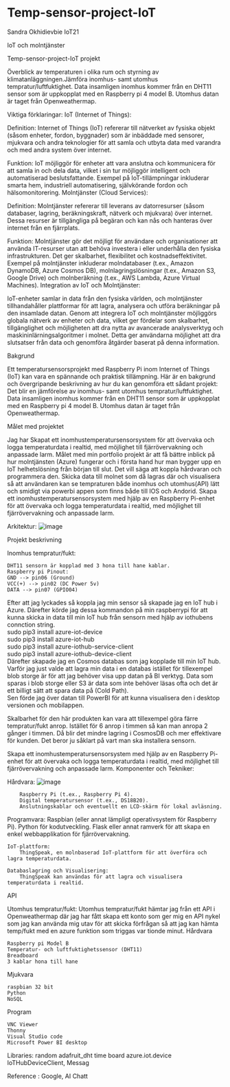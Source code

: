 # Temp-sensor-project-IoT

Sandra Okhidievbie IoT21

IoT och molntjänster

Temp-sensor-project-IoT projekt

Överblick av temperaturen i olika rum och styrning av klimatanläggningen.Jämföra inomhus- samt utomhus tempratur/luftfuktighet. Data insamligen inomhus kommer från en DHT11 sensor som är uppkopplat med en Raspberry pi 4 model B. Utomhus datan är taget från Openweathermap.

Viktiga förklaringar:
IoT (Internet of Things):

Definition:
Internet of Things (IoT) refererar till nätverket av fysiska objekt (såsom enheter, fordon, byggnader) som är inbäddade med sensorer, mjukvara och andra teknologier för att samla och utbyta data med varandra och med andra system över internet.

Funktion:
IoT möjliggör för enheter att vara anslutna och kommunicera för att samla in och dela data, vilket i sin tur möjliggör intelligent och automatiserad beslutsfattande. Exempel på IoT-tillämpningar inkluderar smarta hem, industriell automatisering, självkörande fordon och hälsomonitorering.
Molntjänster (Cloud Services):

Definition:
Molntjänster refererar till leverans av datorresurser (såsom databaser, lagring, beräkningskraft, nätverk och mjukvara) över internet. Dessa resurser är tillgängliga på begäran och kan nås och hanteras över internet från en fjärrplats.

Funktion:
Molntjänster gör det möjligt för användare och organisationer att använda IT-resurser utan att behöva investera i eller underhålla den fysiska infrastrukturen. Det ger skalbarhet, flexibilitet och kostnadseffektivitet. Exempel på molntjänster inkluderar molndatabaser (t.ex., Amazon DynamoDB, Azure Cosmos DB), molnlagringslösningar (t.ex., Amazon S3, Google Drive) och molnberäkning (t.ex., AWS Lambda, Azure Virtual Machines).
Integration av IoT och Molntjänster:

IoT-enheter samlar in data från den fysiska världen, och molntjänster tillhandahåller plattformar för att lagra, analysera och utföra beräkningar på den insamlade datan. Genom att integrera IoT och molntjänster möjliggörs globala nätverk av enheter och data, vilket ger fördelar som skalbarhet, tillgänglighet och möjligheten att dra nytta av avancerade analysverktyg och maskininlärningsalgoritmer i molnet. Detta ger användarna möjlighet att dra slutsatser från data och genomföra åtgärder baserat på denna information.


Bakgrund

Ett temperatursensorsprojekt med Raspberry Pi inom Internet of Things (IoT) kan vara en spännande och praktisk tillämpning. Här är en bakgrund och övergripande beskrivning av hur du kan genomföra ett sådant projekt: Det blir en jämförelse av inomhus- samt utomhus tempratur/luftfuktighet. Data insamligen inomhus kommer från en DHT11 sensor som är uppkopplat med en Raspberry pi 4 model B. Utomhus datan är taget från Openweathermap.

Målet med projektet

Jag har Skapat ett inomhustemperatursensorsystem för att övervaka och logga temperaturdata i realtid, med möjlighet till fjärrövervakning och anpassade larm.
Målet med min portfolio projekt är att få bättre inblick på hur molntjänsten (Azure) fungerar och i första hand hur man bygger upp en IoT helhetslösning från början till slut. Det vill säga att koppla hårdvaran och programmera den. Skicka data till molnet som då lagras där och visualisera så att användaren kan se tempraturen både inomhus och utomhus(API) lätt och smidigt via powerbi appen som finns både till IOS och Andorid. Skapa ett inomhustemperatursensorsystem med hjälp av en Raspberry Pi-enhet för att övervaka och logga temperaturdata i realtid, med möjlighet till fjärrövervakning och anpassade larm.

Arkitektur:
![image](https://github.com/SandyOkhid/Temp-sensor-project-IoT/assets/94047075/a42bacca-b61f-417d-87f3-96a1670714f4)


Projekt beskrivning

Inomhus tempratur/fukt:

    DHT11 sensorn är kopplad med 3 hona till hane kablar. 
    Raspberry pi Pinout:
    GND --> pin06 (Ground)
    VCC(+) --> pin02 (DC Power 5v)
    DATA --> pin07 (GPIO04)

Efter att jag lyckades så koppla jag min sensor så skapade jag en IoT hub i Azure.
Därefter körde jag dessa kommandon på min raspberrypi för
att kunna skicka in data till min IoT hub från sensorn med 
hjälp av iothubens connction string.    
    sudo pip3 install azure-iot-device  
    sudo pip3 install azure-iot-hub  
    sudo pip3 install azure-iothub-service-client  
    sudo pip3 install azure-iothub-device-client  
Därefter skapade jag en Cosmos databas som jag kopplade till min IoT hub. 
Varför jag just valde att lagra min data i en databas istället för
tillexempel blob storge är för att jag behöver visa upp datan på BI verktyg. 
Data som sparas i blob storge eller S3 är data som inte behöver läsas ofta och 
det är ett billigt sätt att spara data på (Cold Path).  
Sen förde jag över datan till PowerBI för att kunna
visualisera den i desktop versionen och mobilappen. 

Skalbarhet för den här produkten kan vara att tillexempel göra färre tempratur/fukt anrop. Istället för 6 anrop i timmen så kan man anropa 2 gånger i timmen. Då blir det mindre lagring i CosmosDB och mer effektivare för kunden. Det beror ju såklart på vart man ska installera sensorn.

Skapa ett inomhustemperatursensorsystem med hjälp av en Raspberry Pi-enhet för att övervaka och logga temperaturdata i realtid, med möjlighet till fjärrövervakning och anpassade larm.
Komponenter och Tekniker:

Hårdvara:
![image](https://github.com/SandyOkhid/Temp-sensor-project-IoT/assets/94047075/ab3cf824-784f-4f93-bfd5-9464dabe0307)


        Raspberry Pi (t.ex., Raspberry Pi 4).
        Digital temperatursensor (t.ex., DS18B20).
        Anslutningskablar och eventuellt en LCD-skärm för lokal avläsning.

Programvara:
        Raspbian (eller annat lämpligt operativsystem för Raspberry Pi).
        Python för kodutveckling.
        Flask eller annat ramverk för att skapa en enkel webbapplikation för fjärrövervakning.

    IoT-plattform:
        ThingSpeak, en molnbaserad IoT-plattform för att överföra och lagra temperaturdata.

    Databaslagring och Visualisering:
        ThingSpeak kan användas för att lagra och visualisera temperaturdata i realtid.

API

Utomhus tempratur/fukt: Utomhus tempratur/fukt hämtar jag från ett API i Openweathermap där jag har fått skapa ett konto som ger mig en API nykel som jag kan använda mig utav för att skicka förfrågan så att jag kan hämta temp/fukt med en azure funktion som triggas var tionde minut.
Hårdvara

    Raspberry pi Model B
    Temperatur- och luftfuktighetssensor (DHT11)
    Breadboard
    3 kablar hona till hane

Mjukvara

    raspbian 32 bit
    Python
    NoSQL

Program

    VNC Viewer
    Thonny
    Visual Studio code
    Microsoft Power BI desktop

Libraries:
random
adafruit_dht time board
azure.iot.device IoTHubDeviceClient, Messag

Reference : Google, AI Chatt 
